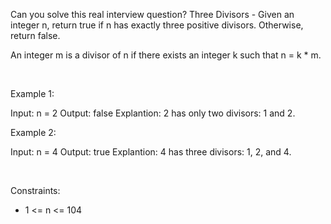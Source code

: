 Can you solve this real interview question? Three Divisors - Given an integer n, return true if n has exactly three positive divisors. Otherwise, return false.

An integer m is a divisor of n if there exists an integer k such that n = k * m.

 

Example 1:


Input: n = 2
Output: false
Explantion: 2 has only two divisors: 1 and 2.


Example 2:


Input: n = 4
Output: true
Explantion: 4 has three divisors: 1, 2, and 4.


 

Constraints:

 * 1 <= n <= 104